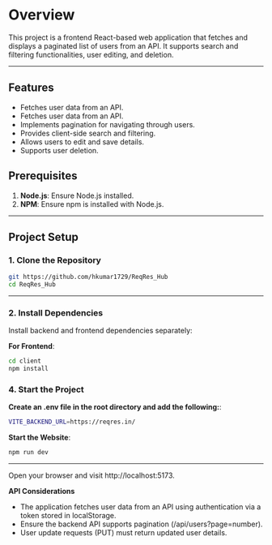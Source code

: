
# Overview

This project is a frontend React-based web application that fetches and displays a paginated list of users from an API. It supports search and filtering functionalities, user editing, and deletion.

---

## Features

- Fetches user data from an API.
- Fetches user data from an API.
- Implements pagination for navigating through users.
- Provides client-side search and filtering.
- Allows users to edit and save details.
- Supports user deletion.

## Prerequisites

1. **Node.js**: Ensure Node.js installed.
2. **NPM**: Ensure npm is installed with Node.js.

---

## Project Setup

### 1. Clone the Repository

```bash
git https://github.com/hkumar1729/ReqRes_Hub
cd ReqRes_Hub
```

---

### 2. Install Dependencies

Install backend and frontend dependencies separately:

**For Frontend**:
```bash
cd client
npm install
```

### 4. Start the Project

**Create an .env file in the root directory and add the following:**:
```bash
VITE_BACKEND_URL=https://reqres.in/
```

**Start the Website**:
```bash
npm run dev
```

---
Open your browser and visit http://localhost:5173.

**API Considerations**
- The application fetches user data from an API using authentication via a token stored in localStorage.
- Ensure the backend API supports pagination (/api/users?page=number).
- User update requests (PUT) must return updated user details.

